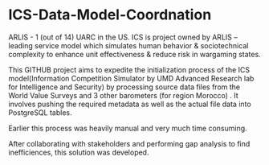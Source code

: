 # ICS-Data-Model-Coordnation

ARLIS - 1 (out of 14) UARC in the US. ICS is project owned by ARLIS – leading service model which simulates human behavior & sociotechnical complexity to enhance unit effectiveness & reduce risk in wargaming states.

This GITHUB project aims to expedite the initialization process of the ICS model(Information Competition Simulator by UMD Advanced Research lab for Intelligence and Security) by processing source data files from the World Value Surveys and 3 other barometers (for region Morocco) . It involves pushing the required metadata as well as the actual file data into PostgreSQL tables.

Earlier this process was heavily manual and very much time consuming.

After collaborating with stakeholders and performing gap analysis to find inefficiences, this solution was developed.
